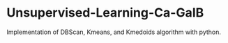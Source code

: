 # Unsupervised-Learning-Ca-GaIB
Implementation of DBScan, Kmeans, and Kmedoids algorithm with python.
